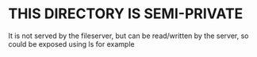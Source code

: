 
# THIS DIRECTORY IS SEMI-PRIVATE

It is not served by the fileserver, but can be read/written by the server, so could be exposed using ls for example

